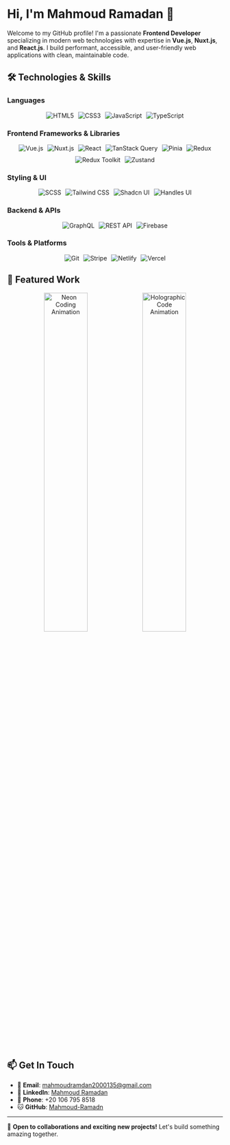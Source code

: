 # Hi, I'm Mahmoud Ramadan 👋

Welcome to my GitHub profile! I'm a passionate **Frontend Developer** specializing in modern web technologies with expertise in **Vue.js**, **Nuxt.js**, and **React.js**. I build performant, accessible, and user-friendly web applications with clean, maintainable code. 

## 🛠️ Technologies & Skills

### Languages
<div align="center" style="display: flex; justify-content: center; gap: 10px; flex-wrap: wrap;">
  <img src="https://img.shields.io/badge/-HTML5-E34F26?style=flat&logo=html5&logoColor=white" alt="HTML5" />
  <img src="https://img.shields.io/badge/-CSS3-1572B6?style=flat&logo=css3&logoColor=white" alt="CSS3" />
  <img src="https://img.shields.io/badge/-JavaScript-F7DF1E?style=flat&logo=javascript&logoColor=black" alt="JavaScript" />
  <img src="https://img.shields.io/badge/-TypeScript-3178C6?style=flat&logo=typescript&logoColor=white" alt="TypeScript" />
</div>

### Frontend Frameworks & Libraries
<div align="center" style="display: flex; justify-content: center; gap: 10px; flex-wrap: wrap;">
  <img src="https://img.shields.io/badge/-Vue.js-4FC08D?style=flat&logo=vue.js&logoColor=white" alt="Vue.js" />
  <img src="https://img.shields.io/badge/-Nuxt.js-00DC82?style=flat&logo=nuxt.js&logoColor=white" alt="Nuxt.js" />
  <img src="https://img.shields.io/badge/-React-61DAFB?style=flat&logo=react&logoColor=black" alt="React" />
  <img src="https://img.shields.io/badge/-TanStack_Query-FF4154?style=flat&logo=reactquery&logoColor=white" alt="TanStack Query" />
  <img src="https://img.shields.io/badge/-Pinia-F5E547?style=flat&logo=pinia&logoColor=white" alt="Pinia" />
  <img src="https://img.shields.io/badge/-Redux-764ABC?style=flat&logo=redux&logoColor=white" alt="Redux" />
  <img src="https://img.shields.io/badge/-Redux%20Toolkit-764ABC?style=flat&logo=redux&logoColor=white" alt="Redux Toolkit" />
  <img src="https://img.shields.io/badge/-Zustand-3E6B89?style=flat&logo=zustand&logoColor=white" alt="Zustand" />
</div>

### Styling & UI
<div align="center" style="display: flex; justify-content: center; gap: 10px; flex-wrap: wrap;">
  <img src="https://img.shields.io/badge/-SCSS-CC6699?style=flat&logo=sass&logoColor=white" alt="SCSS" />
  <img src="https://img.shields.io/badge/-Tailwind%20CSS-38B2AC?style=flat&logo=tailwind-css&logoColor=white" alt="Tailwind CSS" />
  <img src="https://img.shields.io/badge/-Shadcn%20UI-7E57C2?style=flat&logo=shadcn&logoColor=white" alt="Shadcn UI" />
  <img src="https://img.shields.io/badge/-Handles%20UI-2C3E50?style=flat&logo=ui-design&logoColor=white" alt="Handles UI" />
</div>

### Backend & APIs
<div align="center" style="display: flex; justify-content: center; gap: 10px; flex-wrap: wrap;">
  <img src="https://img.shields.io/badge/-GraphQL-E10098?style=flat&logo=graphql&logoColor=white" alt="GraphQL" />
  <img src="https://img.shields.io/badge/-REST%20API-0052CC?style=flat&logo=api&logoColor=white" alt="REST API" />
  <img src="https://img.shields.io/badge/-Firebase-FFCA28?style=flat&logo=firebase&logoColor=black" alt="Firebase" />
</div>

### Tools & Platforms
<div align="center" style="display: flex; justify-content: center; gap: 10px; flex-wrap: wrap;">
  <img src="https://img.shields.io/badge/-Git-F05032?style=flat&logo=git&logoColor=white" alt="Git" />
  <img src="https://img.shields.io/badge/-Stripe-008CDD?style=flat&logo=stripe&logoColor=white" alt="Stripe" />
  <img src="https://img.shields.io/badge/-Netlify-00C7B7?style=flat&logo=netlify&logoColor=white" alt="Netlify" />
  <img src="https://img.shields.io/badge/-Vercel-000000?style=flat&logo=vercel&logoColor=white" alt="Vercel" />
</div>

## 🎨 Featured Work

<div align="center">
  <img src="https://media.giphy.com/media/RbDKaczqWovIugyJmW/giphy.gif" width="45%" alt="Neon Coding Animation" />
  <img src="https://media.giphy.com/media/L8K62iTDkzGX6/giphy.gif" width="45%" alt="Holographic Code Animation" />
</div>

## 📫 Get In Touch

- 📧 **Email**: [mahmoudramdan2000135@gmail.com](mailto:mahmoudramdan2000135@gmail.com)
- 💼 **LinkedIn**: [Mahmoud Ramadan](https://linkedin.com/in/mahmoud-ramadan-aa4b322a5)
- 📱 **Phone**: +20 106 795 8518
- 🐱 **GitHub**: [Mahmoud-Ramadn](https://github.com/Mahmoud-Ramadn)

---

🚀 **Open to collaborations and exciting new projects!** Let's build something amazing together.
